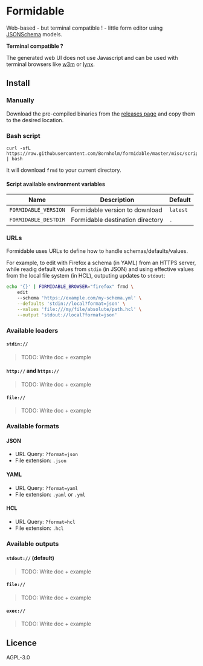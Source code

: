 # Formidable

Web-based - but terminal compatible ! - little form editor using [JSONSchema](https://json-schema.org/) models.

**Terminal compatible ?**

The generated web UI does not use Javascript and can be used with terminal browsers like [w3m](https://en.wikipedia.org/wiki/W3m) or [lynx](https://en.wikipedia.org/wiki/Lynx_(web_browser)).

## Install

### Manually

Download the pre-compiled binaries from the [releases page](https://github.com/Bornholm/formidable/releases) and copy them to the desired location.

### Bash script

```
curl -sfL https://raw.githubusercontent.com/Bornholm/formidable/master/misc/script/install.sh | bash
```

It will download `frmd` to your current directory.

#### Script available environment variables

|Name|Description|Default|
|----|-----------|-------|
|`FORMIDABLE_VERSION`|Formidable version to download|`latest`|
|`FORMIDABLE_DESTDIR`|Formidable destination directory|`.`|
### URLs

Formidable uses URLs to define how to handle schemas/defaults/values.

For example, to edit with Firefox a schema (in YAML) from an HTTPS server, while readig default values from `stdin` (in JSON) and using effective values from the local file system (in HCL), outputing updates to `stdout`:

```bash
echo '{}' | FORMIDABLE_BROWSER="firefox" frmd \
    edit
    --schema 'https://example.com/my-schema.yml' \
    --defaults 'stdin://local?format=json' \
    --values 'file:///my/file/absolute/path.hcl' \
    --output 'stdout://local?format=json'
```

### Available loaders

#### `stdin://`

> TODO: Write doc + example
#### `http://` and `https://`

> TODO: Write doc + example
#### `file://`

> TODO: Write doc + example

### Available formats

#### JSON

- URL Query: `?format=json`
- File extension: `.json`

#### YAML

- URL Query: `?format=yaml`
- File extension: `.yaml` or `.yml`

#### HCL

- URL Query: `?format=hcl`
- File extension: `.hcl`

### Available outputs

#### `stdout://` (default)

> TODO: Write doc + example

#### `file://`

> TODO: Write doc + example

#### `exec://`

> TODO: Write doc + example

## Licence

AGPL-3.0
